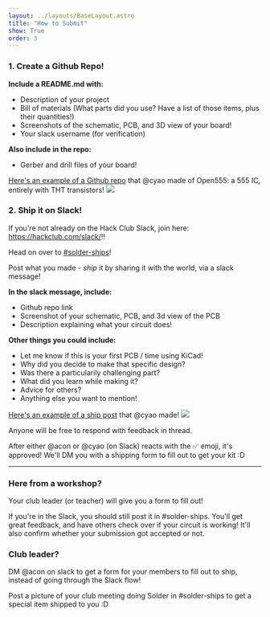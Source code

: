 ```yaml
---
layout: ../layouts/BaseLayout.astro
title: "How to Submit"
show: True
order: 3
---
```


### 1. Create a Github Repo!

**Include a README.md with:**

- Description of your project
- Bill of materials (What parts did you use? Have a list of those items, plus their quantities!)
- Screenshots of the schematic, PCB, and 3D view of your board!
- Your slack username (for verification)

**Also include in the repo:**

- Gerber and drill files of your board!

[Here's an example of a Github repo](https://github.com/cheyao/Open555) that @cyao made of Open555: a 555 IC, entirely with THT transistors!
![](/tutorial/submit1.png)

### 2. Ship it on Slack!

If you're not already on the Hack Club Slack, join here: https://hackclub.com/slack/!!

Head on over to [#solder-ships](https://hackclub.slack.com/archives/C08N2CN8E2C)!

Post what you made - _ship_ it by sharing it with the world, via a slack message!

**In the slack message, include:**

- Github repo link
- Screenshot of your schematic, PCB, and 3d view of the PCB
- Description explaining what your circuit does!

**Other things you could include:**

- Let me know if this is your first PCB / time using KiCad!
- Why did you decide to make that specific design?
- Was there a particularily challenging part?
- What did you learn while making it?
- Advice for others?
- Anything else you want to mention!

[Here's an example of a ship post](https://hackclub.slack.com/archives/C08N2CN8E2C/p1744198018400559) that @cyao made!
![](/tutorial/submit2.png)

Anyone will be free to respond with feedback in thread.

After either @acon or @cyao (on Slack) reacts with the ✅ emoji, it's approved! We'll DM you with a shipping form to fill out to get your kit :D

---

### Here from a workshop?

Your club leader (or teacher) will give you a form to fill out!

If you're in the Slack, you should still post it in #solder-ships. You'll get great feedback, and have others check over if your circuit is working! It'll also confirm whether your submission got accepted or not.

### Club leader?

DM @acon on slack to get a form for your members to fill out to ship, instead of going through the Slack flow!

Post a picture of your club meeting doing Solder in #solder-ships to get a special item shipped to you :D
